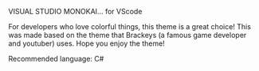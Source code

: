 VISUAL STUDIO MONOKAI... for VScode

For developers who love colorful things, this theme is a great choice! This was made based on the theme that Brackeys (a famous game developer and youtuber) uses. Hope you enjoy the theme!

Recommended language: C#